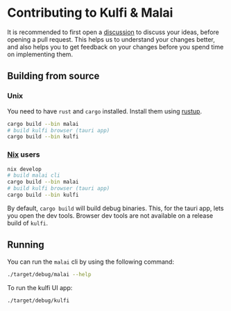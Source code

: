 # Contributing to Kulfi & Malai

It is recommended to first open a [discussion](https://github.com/fastn-stack/kulfi/discussions) to discuss your ideas, before opening a pull request. This helps us to understand your changes better, and also helps you to get feedback on your changes before you spend time on implementing them.

## Building from source

### Unix

You need to have `rust` and `cargo` installed. Install them using [rustup](https://rustup.rs/).

```bash
cargo build --bin malai
# build kulfi browser (tauri app)
cargo build --bin kulfi
```

### [Nix](https://nixos.org/) users

```bash
nix develop
# build malai cli
cargo build --bin malai
# build kulfi browser (tauri app)
cargo build --bin kulfi
```

By default, `cargo build` will build debug binaries. This, for the tauri app, lets you open the dev tools. Browser dev tools are not available on a release build of `kulfi`.

## Running

You can run the `malai` cli by using the following command:

```bash
./target/debug/malai --help
```

To run the kulfi UI app:

```bash
./target/debug/kulfi
```
